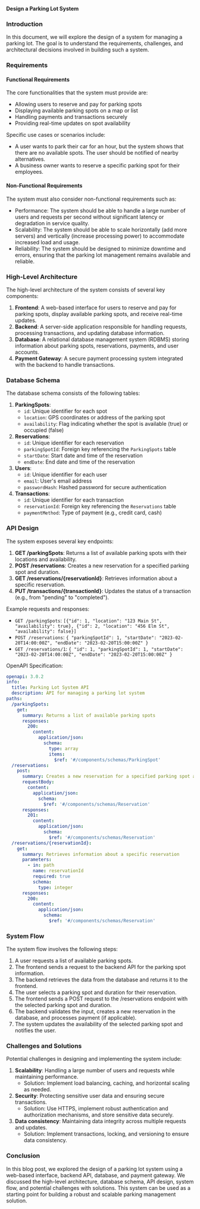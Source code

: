 **Design a Parking Lot System**

### Introduction

In this document, we will explore the design of a system for managing a parking lot. The goal is to understand the requirements, challenges, and architectural decisions involved in building such a system.

### Requirements

#### Functional Requirements

The core functionalities that the system must provide are:

* Allowing users to reserve and pay for parking spots
* Displaying available parking spots on a map or list
* Handling payments and transactions securely
* Providing real-time updates on spot availability

Specific use cases or scenarios include:

* A user wants to park their car for an hour, but the system shows that there are no available spots. The user should be notified of nearby alternatives.
* A business owner wants to reserve a specific parking spot for their employees.

#### Non-Functional Requirements

The system must also consider non-functional requirements such as:

* Performance: The system should be able to handle a large number of users and requests per second without significant latency or degradation in service quality.
* Scalability: The system should be able to scale horizontally (add more servers) and vertically (increase processing power) to accommodate increased load and usage.
* Reliability: The system should be designed to minimize downtime and errors, ensuring that the parking lot management remains available and reliable.

### High-Level Architecture

The high-level architecture of the system consists of several key components:

1. **Frontend**: A web-based interface for users to reserve and pay for parking spots, display available parking spots, and receive real-time updates.
2. **Backend**: A server-side application responsible for handling requests, processing transactions, and updating database information.
3. **Database**: A relational database management system (RDBMS) storing information about parking spots, reservations, payments, and user accounts.
4. **Payment Gateway**: A secure payment processing system integrated with the backend to handle transactions.

### Database Schema

The database schema consists of the following tables:

1. **ParkingSpots**:
	* `id`: Unique identifier for each spot
	* `location`: GPS coordinates or address of the parking spot
	* `availability`: Flag indicating whether the spot is available (true) or occupied (false)
2. **Reservations**:
	* `id`: Unique identifier for each reservation
	* `parkingSpotId`: Foreign key referencing the `ParkingSpots` table
	* `startDate`: Start date and time of the reservation
	* `endDate`: End date and time of the reservation
3. **Users**:
	* `id`: Unique identifier for each user
	* `email`: User's email address
	* `passwordHash`: Hashed password for secure authentication
4. **Transactions**:
	* `id`: Unique identifier for each transaction
	* `reservationId`: Foreign key referencing the `Reservations` table
	* `paymentMethod`: Type of payment (e.g., credit card, cash)

### API Design

The system exposes several key endpoints:

1. **GET /parkingSpots**: Returns a list of available parking spots with their locations and availability.
2. **POST /reservations**: Creates a new reservation for a specified parking spot and duration.
3. **GET /reservations/{reservationId}**: Retrieves information about a specific reservation.
4. **PUT /transactions/{transactionId}**: Updates the status of a transaction (e.g., from "pending" to "completed").

Example requests and responses:

* `GET /parkingSpots`: `[{"id": 1, "location": "123 Main St", "availability": true}, {"id": 2, "location": "456 Elm St", "availability": false}]`
* `POST /reservations`: `{ "parkingSpotId": 1, "startDate": "2023-02-20T14:00:00Z", "endDate": "2023-02-20T15:00:00Z" }`
* `GET /reservations/1`: `{ "id": 1, "parkingSpotId": 1, "startDate": "2023-02-20T14:00:00Z", "endDate": "2023-02-20T15:00:00Z" }`

OpenAPI Specification:
```yaml
openapi: 3.0.2
info:
  title: Parking Lot System API
  description: API for managing a parking lot system
paths:
  /parkingSpots:
    get:
      summary: Returns a list of available parking spots
      responses:
        200:
          content:
            application/json:
              schema:
                type: array
                items:
                  $ref: '#/components/schemas/ParkingSpot'
  /reservations:
    post:
      summary: Creates a new reservation for a specified parking spot and duration
      requestBody:
        content:
          application/json:
            schema:
              $ref: '#/components/schemas/Reservation'
      responses:
        201:
          content:
            application/json:
              schema:
                $ref: '#/components/schemas/Reservation'
  /reservations/{reservationId}:
    get:
      summary: Retrieves information about a specific reservation
      parameters:
        - in: path
          name: reservationId
          required: true
          schema:
            type: integer
      responses:
        200:
          content:
            application/json:
              schema:
                $ref: '#/components/schemas/Reservation'
```
### System Flow

The system flow involves the following steps:

1. A user requests a list of available parking spots.
2. The frontend sends a request to the backend API for the parking spot information.
3. The backend retrieves the data from the database and returns it to the frontend.
4. The user selects a parking spot and duration for their reservation.
5. The frontend sends a POST request to the /reservations endpoint with the selected parking spot and duration.
6. The backend validates the input, creates a new reservation in the database, and processes payment (if applicable).
7. The system updates the availability of the selected parking spot and notifies the user.

### Challenges and Solutions

Potential challenges in designing and implementing the system include:

1. **Scalability**: Handling a large number of users and requests while maintaining performance.
	* Solution: Implement load balancing, caching, and horizontal scaling as needed.
2. **Security**: Protecting sensitive user data and ensuring secure transactions.
	* Solution: Use HTTPS, implement robust authentication and authorization mechanisms, and store sensitive data securely.
3. **Data consistency**: Maintaining data integrity across multiple requests and updates.
	* Solution: Implement transactions, locking, and versioning to ensure data consistency.

### Conclusion

In this blog post, we explored the design of a parking lot system using a web-based interface, backend API, database, and payment gateway. We discussed the high-level architecture, database schema, API design, system flow, and potential challenges with solutions. This system can be used as a starting point for building a robust and scalable parking management solution.